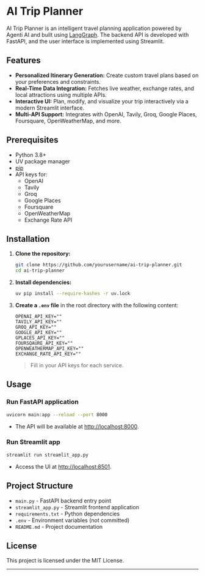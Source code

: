 # AI Trip Planner

AI Trip Planner is an intelligent travel planning application powered by Agenti AI and built using [LangGraph](https://github.com/langchain-ai/langgraph). The backend API is developed with FastAPI, and the user interface is implemented using Streamlit.

## Features

- **Personalized Itinerary Generation:** Create custom travel plans based on your preferences and constraints.
- **Real-Time Data Integration:** Fetches live weather, exchange rates, and local attractions using multiple APIs.
- **Interactive UI:** Plan, modify, and visualize your trip interactively via a modern Streamlit interface.
- **Multi-API Support:** Integrates with OpenAI, Tavily, Groq, Google Places, Foursquare, OpenWeatherMap, and more.

## Prerequisites

- Python 3.8+
- UV package manager
- [pip](https://pip.pypa.io/en/stable/installation/)
- API keys for:
  - OpenAI
  - Tavily
  - Groq
  - Google Places
  - Foursquare
  - OpenWeatherMap
  - Exchange Rate API

## Installation

1. **Clone the repository:**
    ```bash
    git clone https://github.com/yourusername/ai-trip-planner.git
    cd ai-trip-planner
    ```

2. **Install dependencies:**
    ```bash
    uv pip install --require-hashes -r uv.lock
    ```

3. **Create a `.env` file** in the root directory with the following content:
    ```
    OPENAI_API_KEY=""
    TAVILY_API_KEY=""
    GROQ_API_KEY=""
    GOOGLE_API_KEY=""
    GPLACES_API_KEY=""
    FOURSQAURE_API_KEY=""
    OPENWEATHERMAP_API_KEY=""
    EXCHANGE_RATE_API_KEY=""
    ```
    > Fill in your API keys for each service.

## Usage

### Run FastAPI application

```bash
uvicorn main:app --reload --port 8000
```

- The API will be available at [http://localhost:8000](http://localhost:8000).

### Run Streamlit app

```bash
streamlit run streamlit_app.py
```

- Access the UI at [http://localhost:8501](http://localhost:8501).

## Project Structure

- `main.py` - FastAPI backend entry point
- `streamlit_app.py` - Streamlit frontend application
- `requirements.txt` - Python dependencies
- `.env` - Environment variables (not committed)
- `README.md` - Project documentation

## License

This project is licensed under the MIT License.

---